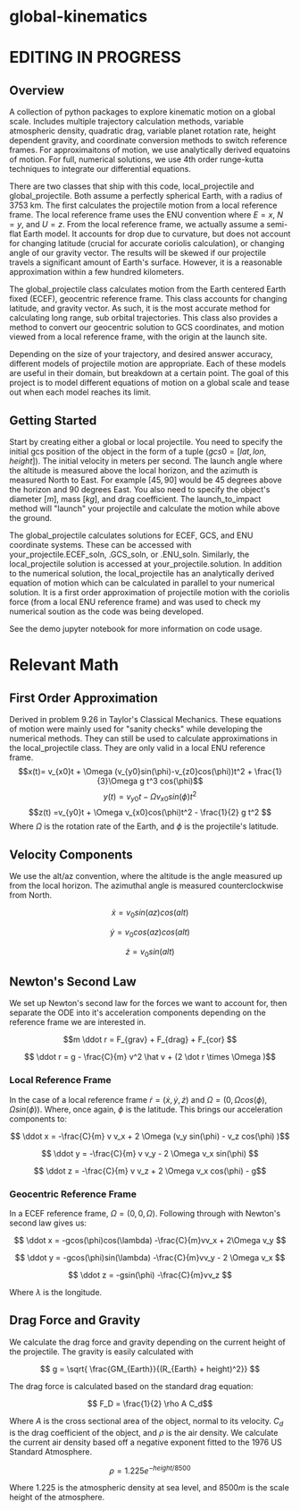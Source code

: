 # global-kinematics
# EDITING IN PROGRESS
## Overview
A collection of python packages to explore kinematic motion on a global scale. Includes multiple trajectory calculation methods, variable atmospheric density, quadratic drag, variable planet rotation rate, height dependent gravity, and coordinate conversion methods to switch reference frames. For approximaitons of motion, we use analytically derived equatoins of motion. For full, numerical solutions, we use 4th order runge-kutta techniques to integrate our differential equations.

There are two classes that ship with this code, local_projectile and global_projectile. Both assume a perfectly spherical Earth, with a radius of $3753$ km. The first calculates the projectile motion from a local reference frame. The local reference frame uses the ENU convention where $E=x$, $N=y$, and $U=z$. From the local reference frame, we actually assume a semi-flat Earth model. It accounts for drop due to curvature, but does not account for changing latitude (crucial for accurate coriolis calculation), or changing angle of our gravity vector. The results will be skewed if our projectile travels a significant amount of Earth's surface. However, it is a reasonable approximation within a few hundred kilometers.

The global_projectile class calculates motion from the Earth centered Earth fixed (ECEF), geocentric reference frame. This class accounts for changing latitude, and gravity vector. As such, it is the most accurate method for calculating long range, sub orbital trajectories. This class also provides a method to convert our geocentric solution to GCS coordinates, and motion viewed from a local reference frame, with the origin at the launch site.

Depending on the size of your trajectory, and desired answer accuracy, different models of projectile motion are appropriate. Each of these models are useful in their domain, but breakdown at a certain point. The goal of this project is to model different equations of motion on a global scale and tease out when each model reaches its limit.

## Getting Started
Start by creating either a global or local projectile. You need to specify the initial gcs position of the object in the form of a tuple ($gcs0 = [lat,lon,height]$). The initial velocity in meters per second. The launch angle where the altitude is measured above the local horizon, and the azimuth is measured North to East. For example $[45,90]$ would be $45$ degrees above the horizon and $90$ degrees East. You also need to specify the object's diameter $[m]$, mass $[kg]$, and drag coefficient. The launch_to_impact method will "launch" your projectile and calculate the motion while above the ground.

The global_projectile calculates solutions for ECEF, GCS, and ENU coordinate systems. These can be accessed with your_projectile.ECEF_soln, .GCS_soln, or .ENU_soln. Similarly, the local_projectile solution is accessed at your_projectile.solution. In addition to the numerical solution, the local_projectile has an analytically derived equation of motion which can be calculated in parallel to your numerical solution. It is a first order approximation of projectile motion with the coriolis force (from a local ENU reference frame) and was used to check my numerical soution as the code was being developed.

See the demo jupyter notebook for more information on code usage.

# Relevant Math
## First Order Approximation
Derived in problem 9.26 in Taylor's Classical Mechanics. These equations of motion were mainly used for "sanity checks" while developing the numerical methods. They can still be used to calculate approximations in the local_projectile class. They are only valid in a local ENU reference frame. 
$$x(t)= v_{x0}t + \Omega (v_{y0}sin(\phi)-v_{z0}cos(\phi))t^2 + \frac{1}{3}\Omega g t^3 cos(\phi)$$
$$y(t) =v_{y0}t - \Omega v_{x0}sin(\phi)t^2 $$
$$z(t) =v_{y0}t + \Omega v_{x0}cos(\phi)t^2 - \frac{1}{2} g t^2 $$
Where $\Omega$ is the rotation rate of the Earth, and $\phi$ is the projectile's latitude.

## Velocity Components
We use the alt/az convention, where the altitude is the angle measured up from the local horizon. The azimuthal angle is measured counterclockwise from North.

$$ \dot x = v_0 sin(az) cos(alt) $$

$$ \dot y = v_0 cos(az) cos(alt) $$

$$ \dot z = v_0 sin(alt) $$

## Newton's Second Law
We set up Newton's second law for the forces we want to account for, then separate the ODE into it's acceleration components depending on the reference frame we are interested in.

$$m \ddot r = F_{grav} + F_{drag} + F_{cor} $$

$$ \ddot r = g - \frac{C}{m} v^2 \hat v + (2 \dot r \times \Omega )$$

### Local Reference Frame
In the case of a local reference frame $\dot r = (\dot x, \dot y, \dot z)$ and $\Omega = (0, \Omega cos(\phi), \Omega sin(\phi))$. Where, once again, $\phi$ is the latitude. This brings our acceleration components to:

$$ \ddot x = -\frac{C}{m} v v_x + 2 \Omega (v_y sin(\phi) - v_z cos(\phi) )$$  

$$ \ddot y = -\frac{C}{m} v v_y - 2 \Omega v_x sin(\phi) $$

$$ \ddot z = -\frac{C}{m} v v_z + 2 \Omega v_x cos(\phi) - g$$

### Geocentric Reference Frame
In a ECEF reference frame, $\Omega = (0,0,\Omega)$. Following through with Newton's second law gives us:

$$ \ddot x = -gcos(\phi)cos(\lambda) -\frac{C}{m}vv_x + 2\Omega v_y $$

$$ \ddot y = -gcos(\phi)sin(\lambda) -\frac{C}{m}vv_y - 2 \Omega v_x $$

$$ \ddot z = -gsin(\phi) -\frac{C}{m}vv_z $$

Where $\lambda$ is the longitude.

## Drag Force and Gravity
We calculate the drag force and gravity depending on the current height of the projectile. The gravity is easily calculated with

$$ g = \sqrt{ \frac{GM_{Earth}}{(R_{Earth} + height)^2}} $$

The drag force is calculated based on the standard drag equation:

$$ F_D = \frac{1}{2} \rho A C_d$$

Where $A$ is the cross sectional area of the object, normal to its velocity. $C_d$ is the drag coefficient of the object, and $\rho$ is the air density. We calculate the current air density based off a negative exponent fitted to the 1976 US Standard Atmosphere.

$$ \rho = 1.225 e^{-height/8500} $$

Where   $1.225$ is the atmospheric density at sea level, and $8500 m$ is the scale height of the atmosphere.
